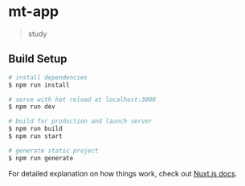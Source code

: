 # mt-app

> study

## Build Setup

``` bash
# install dependencies
$ npm run install

# serve with hot reload at localhost:3000
$ npm run dev

# build for production and launch server
$ npm run build
$ npm run start

# generate static project
$ npm run generate
```

For detailed explanation on how things work, check out [Nuxt.js docs](https://nuxtjs.org).

<!-- 
1.npm install -g npx
2.npx create-nuxt-app project-name
3.解决不支持import '' from ''语法：
1.package.json的"scripts"里的编译模式"dev" 和"start"添加"--exec babel-node"：
  "scripts": {
    "dev": "cross-env NODE_ENV=development nodemon server/index.js --watch server --exec babel-node",
    "build": "nuxt build",
    "start": "cross-env NODE_ENV=production node server/index.js --exec babel-node",
    "generate": "nuxt generate"
  }
2.安装npm i -g babel-cli ，npm i -D babel-preset-env（babel-preset-2015已被弃用），项目根目录下创建babel的配置文件".babelrc"，输入：
{
  "presets": ["env"]
}

4.解决不支持sass：
npm i -D sass-loader node-sass

5.mongoDB安装

6.Redis

7.Robo 3T -->
